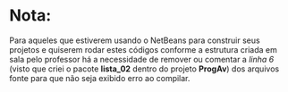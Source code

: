 # Nota:

Para aqueles que estiverem usando o NetBeans para construir seus projetos
e quiserem rodar estes códigos conforme a estrutura criada em sala pelo 
professor há a necessidade de remover ou comentar a _linha 6_ (visto que criei o pacote **lista_02** dentro do projeto **ProgAv**) dos arquivos
fonte para que não seja exibido erro ao compilar.